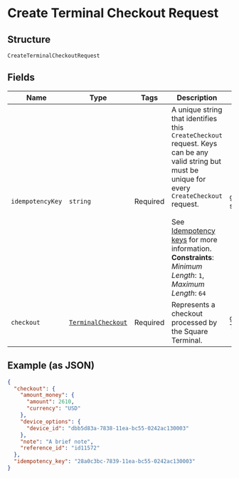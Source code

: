 
# Create Terminal Checkout Request

## Structure

`CreateTerminalCheckoutRequest`

## Fields

| Name | Type | Tags | Description | Getter | Setter |
|  --- | --- | --- | --- | --- | --- |
| `idempotencyKey` | `string` | Required | A unique string that identifies this `CreateCheckout` request. Keys can be any valid string but<br>must be unique for every `CreateCheckout` request.<br><br>See [Idempotency keys](https://developer.squareup.com/docs/basics/api101/idempotency) for more information.<br>**Constraints**: *Minimum Length*: `1`, *Maximum Length*: `64` | getIdempotencyKey(): string | setIdempotencyKey(string idempotencyKey): void |
| `checkout` | [`TerminalCheckout`](../../doc/models/terminal-checkout.md) | Required | Represents a checkout processed by the Square Terminal. | getCheckout(): TerminalCheckout | setCheckout(TerminalCheckout checkout): void |

## Example (as JSON)

```json
{
  "checkout": {
    "amount_money": {
      "amount": 2610,
      "currency": "USD"
    },
    "device_options": {
      "device_id": "dbb5d83a-7838-11ea-bc55-0242ac130003"
    },
    "note": "A brief note",
    "reference_id": "id11572"
  },
  "idempotency_key": "28a0c3bc-7839-11ea-bc55-0242ac130003"
}
```

